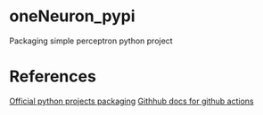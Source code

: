 # oneNeuron_pypi
Packaging simple perceptron python project


# References
[Official python projects packaging](https://packaging.python.org/tutorials/packaging-projects/)
[Githhub docs for github actions](https://docs.github.com/en/actions/automating-builds-and-tests/building-and-testing-python#publishing-to-package-registries)